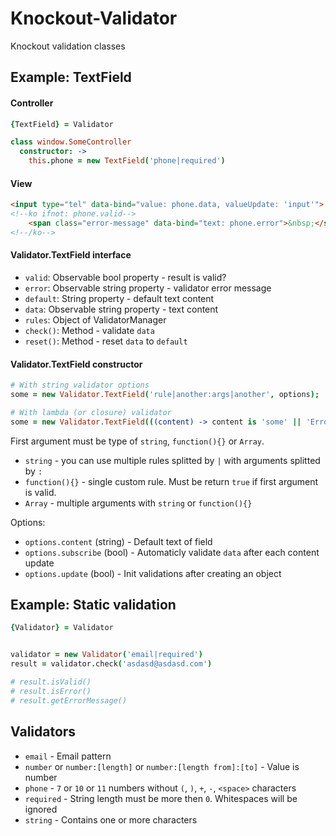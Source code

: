 # Knockout-Validator
Knockout validation classes

## Example: TextField ##

#### Controller ####

```coffee
{TextField} = Validator

class window.SomeController
  constructor: ->
    this.phone = new TextField('phone|required')
```

#### View ####

```html
<input type="tel" data-bind="value: phone.data, valueUpdate: 'input'">
<!--ko ifnot: phone.valid-->
    <span class="error-message" data-bind="text: phone.error">&nbsp;</span>
<!--/ko-->
```

#### Validator.TextField interface ####

- `valid`: Observable bool property - result is valid?
- `error`: Observable string property - validator error message
- `default`: String property - default text content
- `data`: Observable string property - text content
- `rules`: Object of ValidatorManager
- `check()`: Method - validate `data`
- `reset()`: Method - reset `data` to `default`

#### Validator.TextField constructor ####

```coffee
# With string validator options
some = new Validator.TextField('rule|another:args|another', options);

# With lambda (or closure) validator
some = new Validator.TextField(((content) -> content is 'some' || 'Error message'), options);
```

First argument must be type of `string`, `function(){}` or `Array`.
- `string` - you can use multiple rules splitted by `|` with arguments splitted by `:`
- `function(){}` - single custom rule. Must be return `true` if first argument is valid.
- `Array` - multiple arguments with `string` or `function(){}`

Options:
- `options.content` (string) - Default text of field
- `options.subscribe` (bool) - Automaticly validate `data` after each content update
- `options.update` (bool) - Init validations after creating an object

## Example: Static validation  ##

```coffee
{Validator} = Validator


validator = new Validator('email|required')
result = validator.check('asdasd@asdasd.com')

# result.isValid()
# result.isError()
# result.getErrorMessage()
```

## Validators ##

- `email` - Email pattern
- `number` or `number:[length]` or `number:[length from]:[to]` - Value is number
- `phone` - `7` or `10` or `11` numbers without `(`, `)`, `+`, `-`, `<space>` characters
- `required` - String length must be more then `0`. Whitespaces will be ignored
- `string` - Contains one or more characters

